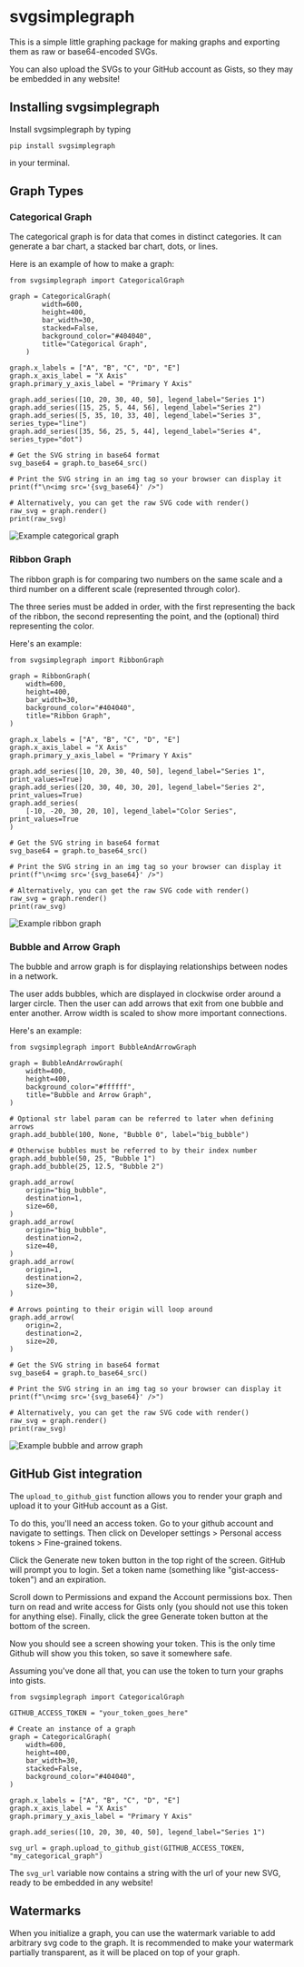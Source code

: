 # svgsimplegraph

This is a simple little graphing package for making graphs and exporting them as raw or base64-encoded SVGs.

You can also upload the SVGs to your GitHub account as Gists, so they may be embedded in any website!

## Installing svgsimplegraph
Install svgsimplegraph by typing
```
pip install svgsimplegraph
```
in your terminal.

## Graph Types
### Categorical Graph

The categorical graph is for data that comes in distinct categories. It can generate a bar chart, a stacked bar chart, dots, or lines.

Here is an example of how to make a graph:

```
from svgsimplegraph import CategoricalGraph

graph = CategoricalGraph(
        width=600,
        height=400,
        bar_width=30,
        stacked=False,
        background_color="#404040",
        title="Categorical Graph",
    )

graph.x_labels = ["A", "B", "C", "D", "E"]
graph.x_axis_label = "X Axis"
graph.primary_y_axis_label = "Primary Y Axis"

graph.add_series([10, 20, 30, 40, 50], legend_label="Series 1")
graph.add_series([15, 25, 5, 44, 56], legend_label="Series 2")
graph.add_series([5, 35, 10, 33, 40], legend_label="Series 3", series_type="line")
graph.add_series([35, 56, 25, 5, 44], legend_label="Series 4", series_type="dot")

# Get the SVG string in base64 format
svg_base64 = graph.to_base64_src()

# Print the SVG string in an img tag so your browser can display it
print(f"\n<img src='{svg_base64}' />")

# Alternatively, you can get the raw SVG code with render()
raw_svg = graph.render()
print(raw_svg)
```
![Example categorical graph](images/example_categorical.svg)

### Ribbon Graph

The ribbon graph is for comparing two numbers on the same scale and a third number on a different scale (represented through color).

The three series must be added in order, with the first representing the back of the ribbon, the second representing the point, and the (optional) third representing the color.

Here's an example:

```
from svgsimplegraph import RibbonGraph

graph = RibbonGraph(
    width=600,
    height=400,
    bar_width=30,
    background_color="#404040",
    title="Ribbon Graph",
)

graph.x_labels = ["A", "B", "C", "D", "E"]
graph.x_axis_label = "X Axis"
graph.primary_y_axis_label = "Primary Y Axis"

graph.add_series([10, 20, 30, 40, 50], legend_label="Series 1", print_values=True)
graph.add_series([20, 30, 40, 30, 20], legend_label="Series 2", print_values=True)
graph.add_series(
    [-10, -20, 30, 20, 10], legend_label="Color Series", print_values=True
)

# Get the SVG string in base64 format
svg_base64 = graph.to_base64_src()

# Print the SVG string in an img tag so your browser can display it
print(f"\n<img src='{svg_base64}' />")

# Alternatively, you can get the raw SVG code with render()
raw_svg = graph.render()
print(raw_svg)
```
![Example ribbon graph](images/example_ribbon.svg)

### Bubble and Arrow Graph
The bubble and arrow graph is for displaying relationships between nodes in a network.

The user adds bubbles, which are displayed in clockwise order around a larger circle. Then the user can add arrows that exit from one bubble and enter another. Arrow width is scaled to show more important connections.

Here's an example:
```
from svgsimplegraph import BubbleAndArrowGraph

graph = BubbleAndArrowGraph(
    width=400,
    height=400,
    background_color="#ffffff",
    title="Bubble and Arrow Graph",
)

# Optional str label param can be referred to later when defining arrows
graph.add_bubble(100, None, "Bubble 0", label="big_bubble")

# Otherwise bubbles must be referred to by their index number
graph.add_bubble(50, 25, "Bubble 1")
graph.add_bubble(25, 12.5, "Bubble 2")

graph.add_arrow(
    origin="big_bubble",
    destination=1,
    size=60,
)
graph.add_arrow(
    origin="big_bubble",
    destination=2,
    size=40,
)
graph.add_arrow(
    origin=1,
    destination=2,
    size=30,
)

# Arrows pointing to their origin will loop around
graph.add_arrow(
    origin=2,
    destination=2,
    size=20,
)

# Get the SVG string in base64 format
svg_base64 = graph.to_base64_src()

# Print the SVG string in an img tag so your browser can display it
print(f"\n<img src='{svg_base64}' />")

# Alternatively, you can get the raw SVG code with render()
raw_svg = graph.render()
print(raw_svg)
```
![Example bubble and arrow graph](images/example_bubble_and_arrow.svg)

## GitHub Gist integration

The `upload_to_github_gist` function allows you to render your graph and upload it to your GitHub account as a Gist.

To do this, you'll need an access token. Go to your github account and navigate to settings. Then click on Developer settings > Personal access tokens > Fine-grained tokens.

Click the Generate new token button in the top right of the screen. GitHub will prompt you to login. Set a token name (something like "gist-access-token") and an expiration.

Scroll down to Permissions and expand the Account permissions box. Then turn on read and write access for Gists only (you should not use this token for anything else). Finally, click the gree Generate token button at the bottom of the screen.

Now you should see a screen showing your token. This is the only time Github will show you this token, so save it somewhere safe.

Assuming you've done all that, you can use the token to turn your graphs into gists.

```
from svgsimplegraph import CategoricalGraph

GITHUB_ACCESS_TOKEN = "your_token_goes_here"

# Create an instance of a graph
graph = CategoricalGraph(
    width=600,
    height=400,
    bar_width=30,
    stacked=False,
    background_color="#404040",
)

graph.x_labels = ["A", "B", "C", "D", "E"]
graph.x_axis_label = "X Axis"
graph.primary_y_axis_label = "Primary Y Axis"

graph.add_series([10, 20, 30, 40, 50], legend_label="Series 1")

svg_url = graph.upload_to_github_gist(GITHUB_ACCESS_TOKEN, "my_categorical_graph")
```

The `svg_url` variable now contains a string with the url of your new SVG, ready to be embedded in any website!

## Watermarks

When you initialize a graph, you can use the watermark variable to add arbitrary svg code to the graph. It is recommended to make your watermark partially transparent, as it will be placed on top of your graph.